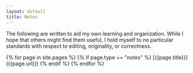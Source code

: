 ```yaml
---
layout: default
title: Notes
---
```



<p>
The following are written to aid my own learning and organization. While I hope that others might find them useful, I hold myself to no particular standards with respect to editing, originality, or correctness. </p>
    {% for page in site.pages %}
      {% if page.type == "notes" %}
[{{page.title}}]({{page.url}})
      {% endif %}
    {% endfor %}




